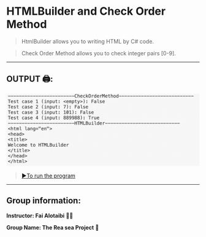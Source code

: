 # HTMLBuilder and Check Order Method

> HtmlBuilder allows you to writing HTML by C# code.

> Check Order Method allows you to check integer pairs [0-9].

---

## OUTPUT 🖨:

![alt text](outputs.png)

> [▶️To run the program](https://paiza.io/projects/e/PBDSK-PD_yWy3VNvRsNTTw?theme=twilight)

---

## Group information:
**Instructor: Fai Alotaibi** 👩‍🏫

 **Group Name: The Rea sea Project** 🌊
